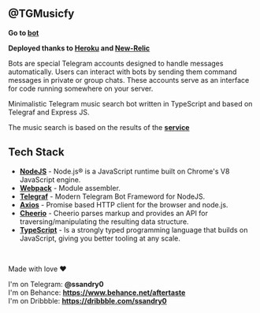 ## @TGMusicfy

**Go to [bot]**

**Deployed thanks to [Heroku] and [New-Relic]** 

Bots are special Telegram accounts designed to handle messages automatically. Users can interact with bots by sending them command messages in private or group chats. These accounts serve as an interface for code running somewhere on your server.

Minimalistic Telegram music search bot written in TypeScript and based on Telegraf and Express JS.

The music search is based on the results of the **[service]**

## Tech Stack

- **[NodeJS]** - Node.js® is a JavaScript runtime built on Chrome's V8 JavaScript engine.
- **[Webpack]** - Module assembler.
- **[Telegraf]** - Modern Telegram Bot Frameword for NodeJS.
- **[Axios]** - Promise based HTTP client for the browser and node.js.
- **[Cheerio]** - Cheerio parses markup and provides an API for traversing/manipulating the resulting data structure.
- **[TypeScript]** - Is a strongly typed programming language that builds on JavaScript, giving you better tooling at any scale.

<br />

Made with love ❤️

I'm on Telegram: **@ssandry0** \
I'm on Behance: **https://www.behance.net/aftertaste** \
I'm on Dribbble: **https://dribbble.com/ssandry0**

[NodeJS]: <https://nodejs.org/en/>
[Telegraf]: <https://telegraf.js.org/v3#/>
[Heroku]: <https://dashboard.heroku.com/>
[New-Relic]: <https://newrelic.com/>
[Axios]: <https://newrelic.com/>
[Webpack]: <https://webpack.js.org/>
[service]: <https://downloadmusicvk.ru/>
[Cheerio]: <https://www.npmjs.com/package/cheerio>
[TypeScript]: <https://www.typescriptlang.org/>
[ExpressJS]: <https://www.typescriptlang.org/>
[bot]: <https://t.me/tmusicfy_test_bot>
